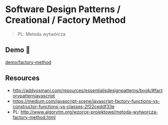 # Software Design Patterns / Creational / Factory Method

> PL: Metoda wytwórcza

## Demo 🎉

<a href="./demo/factory-method/">demo/factory-method</a>

## Resources

* <http://addyosmani.com/resources/essentialjsdesignpatterns/book/#factorypatternjavascript>
* <https://medium.com/javascript-scene/javascript-factory-functions-vs-constructor-functions-vs-classes-2f22ceddf33e>
* PL: <http://www.algorytm.org/wzorce-projektowe/metoda-wytworcza-factory-method.html>
